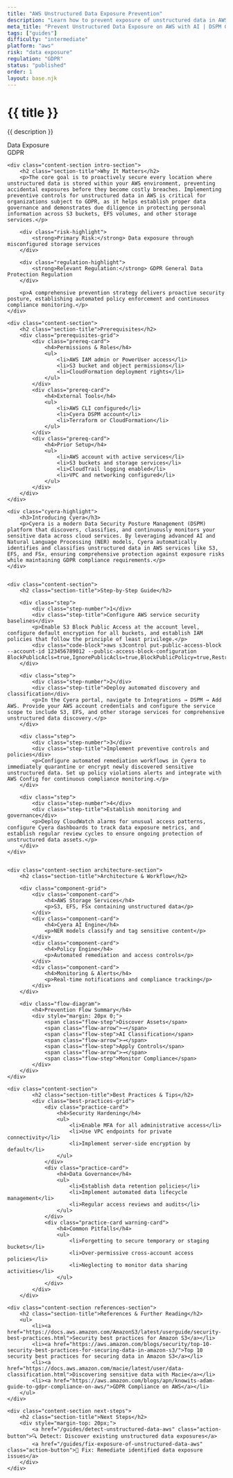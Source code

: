```yaml
---
title: "AWS Unstructured Data Exposure Prevention"
description: "Learn how to prevent exposure of unstructured data in AWS environments. Follow step-by-step guidance for GDPR compliance and data protection."
meta_title: "Prevent Unstructured Data Exposure on AWS with AI | DSPM Guide"
tags: ["guides"]
difficulty: "intermediate"
platform: "aws"
risk: "data exposure"
regulation: "GDPR"
status: "published"
order: 1
layout: base.njk
---
```


<div class="container">
    <div class="header">
        <h1>{{ title }}</h1>
        <p>{{ description }}</p>
        <div class="badge">Data Exposure</div>
        <div class="badge regulation">GDPR</div>
    </div>

    <div class="content-section intro-section">
        <h2 class="section-title">Why It Matters</h2>
        <p>The core goal is to proactively secure every location where unstructured data is stored within your AWS environment, preventing accidental exposures before they become costly breaches. Implementing preventive controls for unstructured data in AWS is critical for organizations subject to GDPR, as it helps establish proper data governance and demonstrates due diligence in protecting personal information across S3 buckets, EFS volumes, and other storage services.</p>
        
        <div class="risk-highlight">
            <strong>Primary Risk:</strong> Data exposure through misconfigured storage services
        </div>
        
        <div class="regulation-highlight">
            <strong>Relevant Regulation:</strong> GDPR General Data Protection Regulation
        </div>
        
        <p>A comprehensive prevention strategy delivers proactive security posture, establishing automated policy enforcement and continuous compliance monitoring.</p>
    </div>

    <div class="content-section">
        <h2 class="section-title">Prerequisites</h2>
        <div class="prerequisites-grid">
            <div class="prereq-card">
                <h4>Permissions & Roles</h4>
                <ul>
                    <li>AWS IAM admin or PowerUser access</li>
                    <li>S3 bucket and object permissions</li>
                    <li>CloudFormation deployment rights</li>
                </ul>
            </div>
            <div class="prereq-card">
                <h4>External Tools</h4>
                <ul>
                    <li>AWS CLI configured</li>
                    <li>Cyera DSPM account</li>
                    <li>Terraform or CloudFormation</li>
                </ul>
            </div>
            <div class="prereq-card">
                <h4>Prior Setup</h4>
                <ul>
                    <li>AWS account with active services</li>
                    <li>S3 buckets and storage services</li>
                    <li>CloudTrail logging enabled</li>
                    <li>VPC and networking configured</li>
                </ul>
            </div>
        </div>
    </div>
	
    <div class="cyera-highlight">
        <h3>Introducing Cyera</h3>
        <p>Cyera is a modern Data Security Posture Management (DSPM) platform that discovers, classifies, and continuously monitors your sensitive data across cloud services. By leveraging advanced AI and Natural Language Processing (NER) models, Cyera automatically identifies and classifies unstructured data in AWS services like S3, EFS, and FSx, ensuring comprehensive protection against exposure risks while maintaining GDPR compliance requirements.</p>
    </div>
	

    <div class="content-section">
        <h2 class="section-title">Step-by-Step Guide</h2>
        
        <div class="step">
            <div class="step-number">1</div>
            <div class="step-title">Configure AWS service security baselines</div>
            <p>Enable S3 Block Public Access at the account level, configure default encryption for all buckets, and establish IAM policies that follow the principle of least privilege.</p>
            <div class="code-block">aws s3control put-public-access-block --account-id 123456789012 --public-access-block-configuration BlockPublicAcls=true,IgnorePublicAcls=true,BlockPublicPolicy=true,RestrictPublicBuckets=true</div>
        </div>

        <div class="step">
            <div class="step-number">2</div>
            <div class="step-title">Deploy automated discovery and classification</div>
            <p>In the Cyera portal, navigate to Integrations → DSPM → Add AWS. Provide your AWS account credentials and configure the service scope to include S3, EFS, and other storage services for comprehensive unstructured data discovery.</p>
        </div>

        <div class="step">
            <div class="step-number">3</div>
            <div class="step-title">Implement preventive controls and policies</div>
            <p>Configure automated remediation workflows in Cyera to immediately quarantine or encrypt newly discovered sensitive unstructured data. Set up policy violations alerts and integrate with AWS Config for continuous compliance monitoring.</p>
        </div>

        <div class="step">
            <div class="step-number">4</div>
            <div class="step-title">Establish monitoring and governance</div>
            <p>Deploy CloudWatch alarms for unusual access patterns, configure Cyera dashboards to track data exposure metrics, and establish regular review cycles to ensure ongoing protection of unstructured data assets.</p>
        </div>
    </div>


    <div class="content-section architecture-section">
        <h2 class="section-title">Architecture & Workflow</h2>
        
        <div class="component-grid">
            <div class="component-card">
                <h4>AWS Storage Services</h4>
                <p>S3, EFS, FSx containing unstructured data</p>
            </div>
            <div class="component-card">
                <h4>Cyera AI Engine</h4>
                <p>NER models classify and tag sensitive content</p>
            </div>
            <div class="component-card">
                <h4>Policy Engine</h4>
                <p>Automated remediation and access controls</p>
            </div>
            <div class="component-card">
                <h4>Monitoring & Alerts</h4>
                <p>Real-time notifications and compliance tracking</p>
            </div>
        </div>

        <div class="flow-diagram">
            <h4>Prevention Flow Summary</h4>
            <div style="margin: 20px 0;">
                <span class="flow-step">Discover Assets</span>
                <span class="flow-arrow">→</span>
                <span class="flow-step">AI Classification</span>
                <span class="flow-arrow">→</span>
                <span class="flow-step">Apply Controls</span>
                <span class="flow-arrow">→</span>
                <span class="flow-step">Monitor Compliance</span>
            </div>
        </div>
    </div>

	<div class="content-section">
	        <h2 class="section-title">Best Practices & Tips</h2>
	        <div class="best-practices-grid">
	            <div class="practice-card">
	                <h4>Security Hardening</h4>
	                <ul>
	                    <li>Enable MFA for all administrative access</li>
	                    <li>Use VPC endpoints for private connectivity</li>
	                    <li>Implement server-side encryption by default</li>
	                </ul>
	            </div>
	            <div class="practice-card">
	                <h4>Data Governance</h4>
	                <ul>
	                    <li>Establish data retention policies</li>
	                    <li>Implement automated data lifecycle management</li>
	                    <li>Regular access reviews and audits</li>
	                </ul>
	            </div>
	            <div class="practice-card warning-card">
	                <h4>Common Pitfalls</h4>
	                <ul>
	                    <li>Forgetting to secure temporary or staging buckets</li>
	                    <li>Over-permissive cross-account access policies</li>
	                    <li>Neglecting to monitor data sharing activities</li>
	                </ul>
	            </div>
	        </div>
	    </div>

    <div class="content-section references-section">
        <h2 class="section-title">References & Further Reading</h2>
        <ul>
            <li><a href="https://docs.aws.amazon.com/AmazonS3/latest/userguide/security-best-practices.html">Security best practices for Amazon S3</a></li>
            <li><a href="https://aws.amazon.com/blogs/security/top-10-security-best-practices-for-securing-data-in-amazon-s3/">Top 10 security best practices for securing data in Amazon S3</a></li>
            <li><a href="https://docs.aws.amazon.com/macie/latest/user/data-classification.html">Discovering sensitive data with Macie</a></li>
            <li><a href="https://aws.amazon.com/blogs/apn/knowits-adam-guide-to-gdpr-compliance-on-aws/">GDPR Compliance on AWS</a></li>
        </ul>
    </div>

    <div class="content-section next-steps">
        <h2 class="section-title">Next Steps</h2>
        <div style="margin-top: 20px;">
            <a href="/guides/detect-unstructured-data-aws" class="action-button">🔍 Detect: Discover existing unstructured data exposures</a>
            <a href="/guides/fix-exposure-of-unstructured-data-aws" class="action-button">🔧 Fix: Remediate identified data exposure issues</a>
        </div>
    </div>
</div>